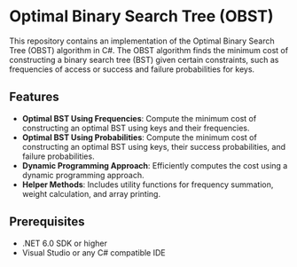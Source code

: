 # Optimal Binary Search Tree (OBST)

This repository contains an implementation of the Optimal Binary Search Tree (OBST) algorithm in C#. The OBST algorithm finds the minimum cost of constructing a binary search tree (BST) given certain constraints, such as frequencies of access or success and failure probabilities for keys.

## Features

- **Optimal BST Using Frequencies**: Compute the minimum cost of constructing an optimal BST using keys and their frequencies.
- **Optimal BST Using Probabilities**: Compute the minimum cost of constructing an optimal BST using keys, their success probabilities, and failure probabilities.
- **Dynamic Programming Approach**: Efficiently computes the cost using a dynamic programming approach.
- **Helper Methods**: Includes utility functions for frequency summation, weight calculation, and array printing.

## Prerequisites

- .NET 6.0 SDK or higher
- Visual Studio or any C# compatible IDE

